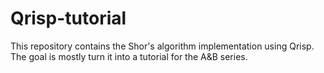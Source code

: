 # Qrisp-tutorial
This repository contains the Shor's algorithm implementation using Qrisp.
The goal is mostly turn it into a tutorial for the A&B series. 


